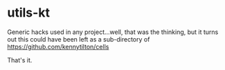 # utils-kt
Generic hacks used in any project...well, that was the thinking, but it turns out this could have been left as a sub-directory of https://github.com/kennytilton/cells

That's it.
